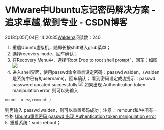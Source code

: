 
# VMware中Ubuntu忘记密码解决方案 - 追求卓越,做到专业 - CSDN博客


2018年05月04日 14:20:35[Waldenz](https://me.csdn.net/enter89)阅读数：240


1. 重启Ubuntu虚拟机，随即长按shift进入grub菜单；
2. 选择recovery mode，回车确认；
3. 在Recovery Menu中，选择“Root Drop to root shell prompt”，回车；如图
![](https://img-blog.csdn.net/20180504134511559?watermark/2/text/aHR0cHM6Ly9ibG9nLmNzZG4ubmV0L2VudGVyODk=/font/5a6L5L2T/fontsize/400/fill/I0JBQkFCMA==/dissolve/70)
4. 进入shell界面，使用passwd命令重新设定密码：passwd walden，(walden是系统中已有的username)，回车确认；
看到密码设定成功提示：passwd: password updated successfully
![](https://img-blog.csdn.net/20180504135254248?watermark/2/text/aHR0cHM6Ly9ibG9nLmNzZG4ubmV0L2VudGVyODk=/font/5a6L5L2T/fontsize/400/fill/I0JBQkFCMA==/dissolve/70)
如果出现 Authentication token manipulation error, 则可以先输入
```python
mount -o rw,remount /
```
则再输入 passwd walden，则可以重置密码成功；注意： remount和/中间有一空格
[Ubuntu重置密码 passwd 出现 Authentication token manipulation error](https://mp.csdn.net/postedit/80194487)
5. 重启系统：sudo reboot；

